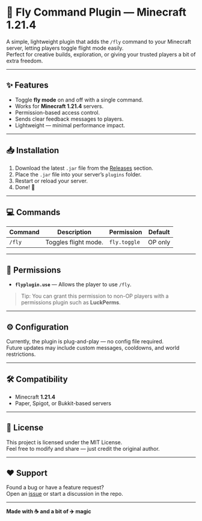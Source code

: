 # 🪽 Fly Command Plugin — Minecraft 1.21.4

A simple, lightweight plugin that adds the `/fly` command to your Minecraft server, letting players toggle flight mode easily.  
Perfect for creative builds, exploration, or giving your trusted players a bit of extra freedom.

---

## ✨ Features
- Toggle **fly mode** on and off with a single command.
- Works for **Minecraft 1.21.4** servers.
- Permission-based access control.
- Sends clear feedback messages to players.
- Lightweight — minimal performance impact.

---

## 📥 Installation
1. Download the latest `.jar` file from the [Releases](./releases) section.
2. Place the `.jar` file into your server’s `plugins` folder.
3. Restart or reload your server.
4. Done! 🎉

---

## 💻 Commands
| Command  | Description          | Permission        | Default |
|----------|----------------------|-------------------|---------|
| `/fly`   | Toggles flight mode. | `fly.toggle`      | OP only |

---

## 🔑 Permissions
- **`flyplugin.use`** — Allows the player to use `/fly`.

> Tip: You can grant this permission to non-OP players with a permissions plugin such as **LuckPerms**.

---

## ⚙️ Configuration
Currently, the plugin is plug-and-play — no config file required.  
Future updates may include custom messages, cooldowns, and world restrictions.

---

## 🛠 Compatibility
- Minecraft **1.21.4**  
- Paper, Spigot, or Bukkit-based servers

---

## 📜 License
This project is licensed under the MIT License.  
Feel free to modify and share — just credit the original author.

---

## ❤️ Support
Found a bug or have a feature request?  
Open an [issue](../../issues) or start a discussion in the repo.

---

**Made with ☕ and a bit of ✈️ magic**
